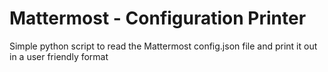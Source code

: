 # Mattermost - Configuration Printer

Simple python script to read the Mattermost config.json file and print it out in a user friendly format
